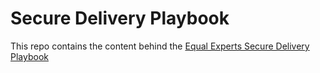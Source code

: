 # Secure Delivery Playbook

This repo contains the content behind the [Equal Experts Secure Delivery Playbook](https://secure-delivery.playbook.ee)